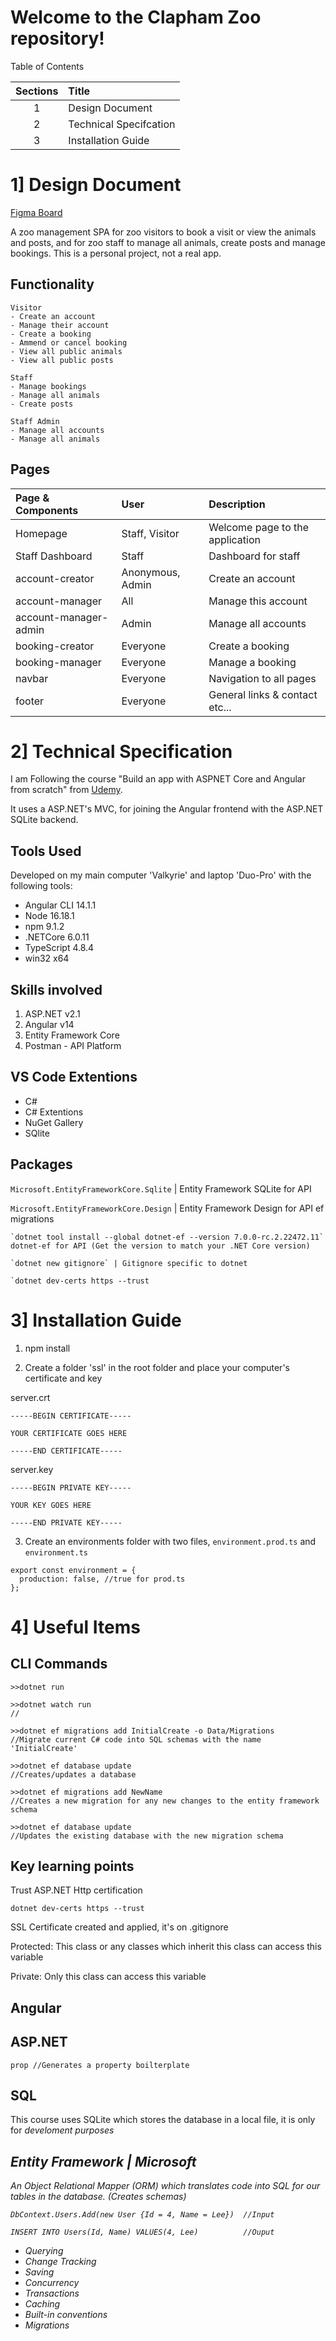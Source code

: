 # Welcome to the Clapham Zoo repository!

Table of Contents

| Sections      | Title                   |
| :-:           | :-                      | 
| 1             | Design Document         |
| 2             | Technical Specifcation  | 
| 3             | Installation Guide      |

# 1] Design Document

[Figma Board](https://www.figma.com/file/ePMEytK5OL7HIHJGDkyXym/Clapham-Zoo?t=kaElhZpqlkEO3UnB-6)

A zoo management SPA for zoo visitors to book a visit or view the animals and posts, and for zoo staff to manage all animals, create posts and manage bookings. This is a personal project, not a real app.


## Functionality

    Visitor
    - Create an account
    - Manage their account
    - Create a booking
    - Ammend or cancel booking
    - View all public animals
    - View all public posts

    Staff
    - Manage bookings
    - Manage all animals
    - Create posts

    Staff Admin
    - Manage all accounts
    - Manage all animals

## Pages

| Page & Components       | User              | Description |
| :-                      | :-                | :-          |
| Homepage                | Staff, Visitor    | Welcome page to the application |
| Staff Dashboard         | Staff             | Dashboard for staff |
| account-creator         | Anonymous, Admin  | Create an account |
| account-manager         | All               | Manage this account |
| account-manager-admin   | Admin             | Manage all accounts |
| booking-creator         | Everyone          | Create a booking |
| booking-manager         | Everyone          | Manage a booking |
| navbar                  | Everyone          | Navigation to all pages |
| footer                  | Everyone          | General links & contact etc... |

# 2] Technical Specification

I am Following the course "Build an app with ASPNET Core and Angular from scratch" from [Udemy](https://www.udemy.com/course/build-an-app-with-aspnet-core-and-angular-from-scratch/).

It uses a ASP.NET's MVC, for joining the Angular frontend with the ASP.NET SQLite backend. 

## Tools Used
Developed on my main computer 'Valkyrie' and laptop 'Duo-Pro' with the following tools:

- Angular CLI 14.1.1
- Node 16.18.1
- npm 9.1.2
- .NETCore 6.0.11
- TypeScript 4.8.4
- win32 x64

## Skills involved

1. ASP.NET v2.1
2. Angular v14
3. Entity Framework Core
4. Postman - API Platform

## VS Code Extentions

* C#
* C# Extentions
* NuGet Gallery
* SQlite

## Packages

  `Microsoft.EntityFrameworkCore.Sqlite` | Entity Framework SQLite for API

  `Microsoft.EntityFrameworkCore.Design` | Entity Framework Design for API ef migrations

```console
`dotnet tool install --global dotnet-ef --version 7.0.0-rc.2.22472.11`
dotnet-ef for API (Get the version to match your .NET Core version)

`dotnet new gitignore` | Gitignore specific to dotnet

`dotnet dev-certs https --trust
```

# 3] Installation Guide

1. npm install

2. Create a folder 'ssl' in the root folder and place your computer's certificate and key

server.crt
```CRT
-----BEGIN CERTIFICATE-----

YOUR CERTIFICATE GOES HERE

-----END CERTIFICATE-----
```

server.key
```key
-----BEGIN PRIVATE KEY-----

YOUR KEY GOES HERE

-----END PRIVATE KEY-----

```

3. Create an environments folder with two files, `environment.prod.ts` and `environment.ts`

```TS
export const environment = {
  production: false, //true for prod.ts
};
```


# 4] Useful Items
## CLI Commands

```console
>>dotnet run

>>dotnet watch run
//

>>dotnet ef migrations add InitialCreate -o Data/Migrations 
//Migrate current C# code into SQL schemas with the name 'InitialCreate'

>>dotnet ef database update
//Creates/updates a database                  

>>dotnet ef migrations add NewName
//Creates a new migration for any new changes to the entity framework schema          

>>dotnet ef database update
//Updates the existing database with the new migration schema
```

## Key learning points

Trust ASP.NET Http certification

```console
dotnet dev-certs https --trust
```

SSL Certificate created and applied, it's on .gitignore

Protected: This class or any classes which inherit this class can access this variable

Private: Only this class can access this variable

## Angular

## ASP.NET

```console
prop //Generates a property boilterplate
```

## SQL

This course uses SQLite which stores the database in a local file, it is only for <i>develoment<i/> purposes

## Entity Framework | Microsoft

An Object Relational Mapper (ORM) which translates code into SQL for our tables in the database. (Creates schemas)

```console
DbContext.Users.Add(new User {Id = 4, Name = Lee})  //Input

INSERT INTO Users(Id, Name) VALUES(4, Lee)          //Ouput
```
* Querying
* Change Tracking
* Saving
* Concurrency
* Transactions
* Caching
* Built-in conventions
* Migrations
